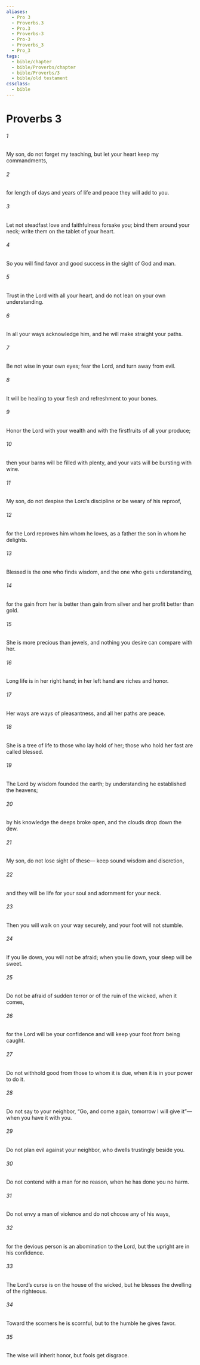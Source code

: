 ```yaml
---
aliases:
  - Pro 3
  - Proverbs.3
  - Pro.3
  - Proverbs-3
  - Pro-3
  - Proverbs_3
  - Pro_3
tags:
  - bible/chapter
  - bible/Proverbs/chapter
  - bible/Proverbs/3
  - bible/old testament
cssclass:
  - bible
---
```


# Proverbs 3

###### 1
My son, do not forget my teaching,   but let your heart keep my commandments,
###### 2
for length of days and years of life and peace they will add to you.
###### 3
Let not steadfast love and faithfulness forsake you;   bind them around your neck;   write them on the tablet of your heart.
###### 4
So you will find favor and good success in the sight of God and man.
###### 5
Trust in the Lord with all your heart, and do not lean on your own understanding.
###### 6
In all your ways acknowledge him, and he will make straight your paths.
###### 7
Be not wise in your own eyes;   fear the Lord, and turn away from evil.
###### 8
It will be healing to your flesh and refreshment to your bones.
###### 9
Honor the Lord with your wealth and with the firstfruits of all your produce;
###### 10
then your barns will be filled with plenty, and your vats will be bursting with wine.
###### 11
My son, do not despise the Lord’s discipline or be weary of his reproof,
###### 12
for the Lord reproves him whom he loves, as a father the son in whom he delights.
###### 13
Blessed is the one who finds wisdom, and the one who gets understanding,
###### 14
for the gain from her is better than gain from silver and her profit better than gold.
###### 15
She is more precious than jewels, and nothing you desire can compare with her.
###### 16
Long life is in her right hand; in her left hand are riches and honor.
###### 17
Her ways are ways of pleasantness, and all her paths are peace.
###### 18
She is a tree of life to those who lay hold of her; those who hold her fast are called blessed.
###### 19
The Lord by wisdom founded the earth; by understanding he established the heavens;
###### 20
by his knowledge the deeps broke open, and the clouds drop down the dew.
###### 21
My son, do not lose sight of these— keep sound wisdom and discretion,
###### 22
and they will be life for your soul and adornment for your neck.
###### 23
Then you will walk on your way securely,   and your foot will not stumble.
###### 24
If you lie down, you will not be afraid; when you lie down, your sleep will be sweet.
###### 25
Do not be afraid of sudden terror or of the ruin of the wicked, when it comes,
###### 26
for the Lord will be your confidence and will keep your foot from being caught.
###### 27
Do not withhold good from those to whom it is due, when it is in your power to do it.
###### 28
Do not say to your neighbor, “Go, and come again, tomorrow I will give it”—when you have it with you.
###### 29
Do not plan evil against your neighbor, who dwells trustingly beside you.
###### 30
Do not contend with a man for no reason, when he has done you no harm.
###### 31
Do not envy a man of violence and do not choose any of his ways,
###### 32
for the devious person is an abomination to the Lord, but the upright are in his confidence.
###### 33
The Lord’s curse is on the house of the wicked, but he blesses the dwelling of the righteous.
###### 34
Toward the scorners he is scornful,   but to the humble he gives favor.
###### 35
The wise will inherit honor, but fools get disgrace.


